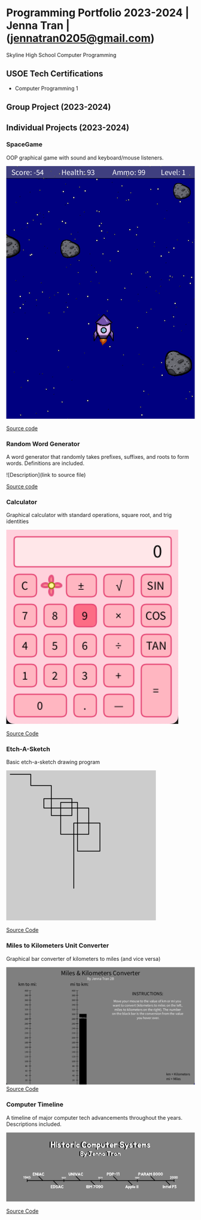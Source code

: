 # Programming Portfolio 2023-2024 | Jenna Tran | (jennatran0205@gmail.com)
Skyline High School Computer Programming

## USOE Tech Certifications
* Computer Programming 1

## Group Project (2023-2024)

## Individual Projects (2023-2024)

### SpaceGame
OOP graphical game with sound and keyboard/mouse listeners.

![Space Game](https://github.com/eebic/ProgrammingPortfolio/blob/main/images/spaceship.png?raw=true)

[Source code](https://github.com/eebic/programmingportfolio/blob/main/src/SpaceGame.zip)

### Random Word Generator
A word generator that randomly takes prefixes, suffixes, and roots to form words. Definitions are included.

![Description](link to source file)

[Source code]()

### Calculator
Graphical calculator with standard operations, square root, and trig identities

![Calculator](https://github.com/eebic/ProgrammingPortfolio/blob/main/images/calculator.png?raw=true)

[Source Code](https://github.com/eebic/programmingportfolio/blob/main/src/Calculator.zip)

### Etch-A-Sketch
Basic etch-a-sketch drawing program

![Etch-A-Sketch program](https://github.com/eebic/programmingportfolio/blob/main/images/line-000403.png)

[Source Code](https://github.com/eebic/programmingportfolio/blob/main/src/EtchASketch.pde.zip)

### Miles to Kilometers Unit Converter
Graphical bar converter of kilometers to miles (and vice versa)

![Unit Converter](https://github.com/eebic/programmingportfolio/blob/main/images/converter.png)
[Source Code](https://github.com/eebic/programmingportfolio/blob/main/src/Converter.pde.zip)

### Computer Timeline
A timeline of major computer tech advancements throughout the years. Descriptions included.

![Timeline Image](https://github.com/eebic/programmingportfolio/blob/main/images/timeline.png)

[Source Code](https://github.com/eebic/programmingportfolio/blob/main/src/Timeline.zip)
